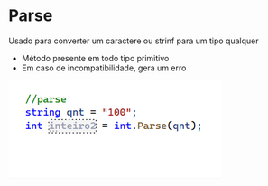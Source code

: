 # Parse

Usado para converter um caractere ou strinf para um tipo qualquer

- Método presente em todo tipo primitivo
- Em caso de incompatibilidade, gera um erro

![](https://github.com/angelafrocha/CursoBalta/blob/master/Fundamentos/imagens/parse.png?raw=true)

